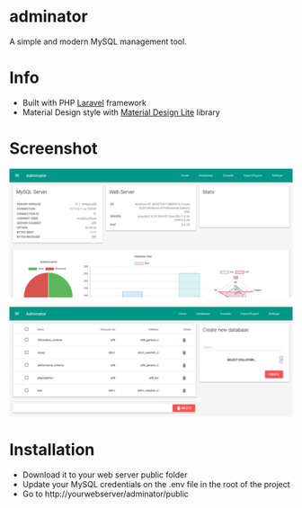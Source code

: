 # adminator

A simple and modern MySQL management tool.

# Info

* Built with PHP [Laravel](https://laravel.com) framework
* Material Design style with [Material Design Lite](https://getmdl.io/) library

# Screenshot

![alt tag](https://raw.githubusercontent.com/jcamilo93/adminator/master/screenshots/screen1.png)


![alt tag](https://raw.githubusercontent.com/jcamilo93/adminator/master/screenshots/screen2.png)

# Installation

* Download it to your web server public folder
* Update your MySQL credentials on the .env file in the root of the project
* Go to http://yourwebserver/adminator/public
